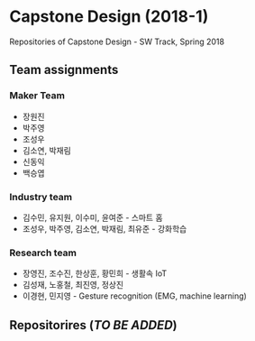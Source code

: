 # Capstone Design (2018-1)
Repositories of Capstone Design - SW Track, Spring 2018

## Team assignments

### Maker Team
* 장원진
* 박주영
* 조성우
* 김소연, 박재림
* 신동익
* 백승엽

### Industry team
* 김수민, 유지원, 이수미, 윤여준 - 스마트 홈
* 조성우, 박주영, 김소연, 박재림, 최유준 - 강화학습

### Research team
* 장영진, 조수진, 한상훈, 황민희 - 생활속 IoT
* 김성재, 노홍철, 최진영, 정상진
* 이경현, 민지영 - Gesture recognition (EMG, machine learning)

## Repositorires (*TO BE ADDED*)

